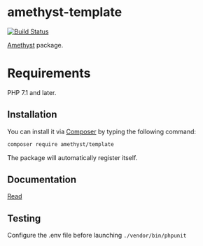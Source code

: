# amethyst-template

[![Build Status](https://travis-ci.org/amethyst-php/template.svg?branch=master)](https://travis-ci.org/amethyst-php/template)

[Amethyst](https://github.com/amethyst-php/amethyst) package.

# Requirements

PHP 7.1 and later.

## Installation

You can install it via [Composer](https://getcomposer.org/) by typing the following command:

```bash
composer require amethyst/template
```

The package will automatically register itself.

## Documentation

[Read](docs/index.md)

## Testing

Configure the .env file before launching `./vendor/bin/phpunit`
